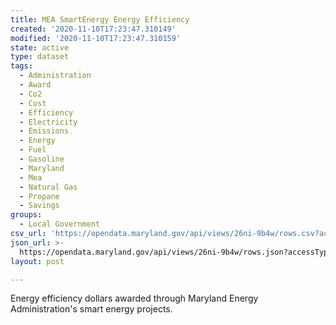 ```yaml
---
title: MEA SmartEnergy Energy Efficiency
created: '2020-11-10T17:23:47.310149'
modified: '2020-11-10T17:23:47.310159'
state: active
type: dataset
tags:
  - Administration
  - Award
  - Co2
  - Cost
  - Efficiency
  - Electricity
  - Emissions
  - Energy
  - Fuel
  - Gasoline
  - Maryland
  - Mea
  - Natural Gas
  - Propane
  - Savings
groups:
  - Local Government
csv_url: 'https://opendata.maryland.gov/api/views/26ni-9b4w/rows.csv?accessType=DOWNLOAD'
json_url: >-
  https://opendata.maryland.gov/api/views/26ni-9b4w/rows.json?accessType=DOWNLOAD
layout: post

---
```

Energy efficiency dollars awarded through Maryland Energy Administration's smart energy projects.
